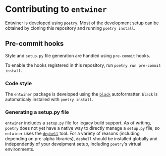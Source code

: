 # Contributing to `entwiner`

Entwiner is developed using [`poetry`](https://python-poetry.org/docs/pyproject/). Most
of the development setup can be obtained by cloning this repository and running `poetry
install`.

## Pre-commit hooks

Style and `setup.py` file generation are handled using `pre-commit` hooks.

To enable the hooks registered in this repository, run
`poetry run pre-commit install`.

### Code style

The `entwiner` package is developed using the [`black`](https://github.com/psf/black)
autoformatter. `black` is automaticaly installed with `poetry install`.

### Generating a setup.py file

`entwiner` includes a `setup.py` file for legacy build support. As of writing,
`poetry` does not yet have a native way to directly manage a `setup.py` file, so
`entwiner` uses the [`dephell`](https://dephell.org) tool. For a variety of reasons
(including depending on pre-alpha libraries), `dephell` should be installed globally
and independently of your develpment setup, including `poetry`'s virtual environments.
